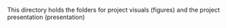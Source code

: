 This directory holds the folders for project visuals (figures) and the project presentation (presentation)